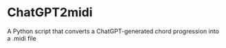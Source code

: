 # ChatGPT2midi
A Python script that converts a ChatGPT-generated chord progression into a .midi file
